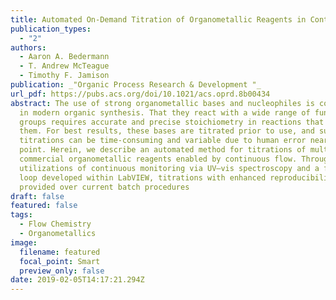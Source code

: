 ```yaml
---
title: Automated On-Demand Titration of Organometallic Reagents in Continuous Flow,
publication_types:
  - "2"
authors:
  - Aaron A. Bedermann
  - T. Andrew McTeague
  - Timothy F. Jamison
publication: _"Organic Process Research & Development "_
url_pdf: https://pubs.acs.org/doi/10.1021/acs.oprd.8b00434
abstract: The use of strong organometallic bases and nucleophiles is commonplace
  in modern organic synthesis. That they react with a wide range of functional
  groups requires accurate and precise stoichiometry in reactions that utilize
  them. For best results, these bases are titrated prior to use, and such
  titrations can be time-consuming and variable due to human error near the end
  point. Herein, we describe an automated method for titrations of multiple
  commercial organometallic reagents enabled by continuous flow. Through
  utilizations of continuous monitoring via UV–vis spectroscopy and a feedback
  loop developed within LabVIEW, titrations with enhanced reproducibility were
  provided over current batch procedures
draft: false
featured: false
tags:
  - Flow Chemistry
  - Organometallics
image:
  filename: featured
  focal_point: Smart
  preview_only: false
date: 2019-02-05T14:17:21.294Z
---
```


